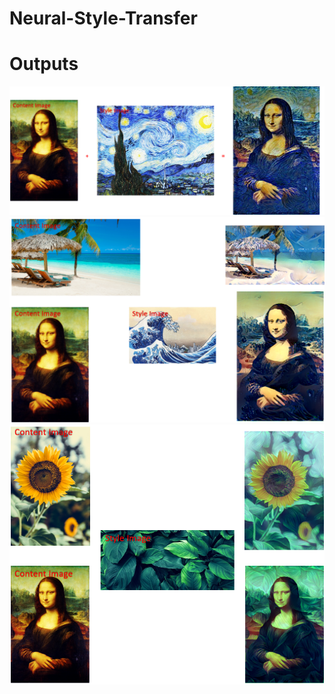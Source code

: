 # Neural-Style-Transfer

# Outputs

![output1](/md_support_files/van_mona.png)
![output1](/md_support_files/vaca_mon_waves.png)
![output1](/md_support_files/sun_mona_leaf.png)
